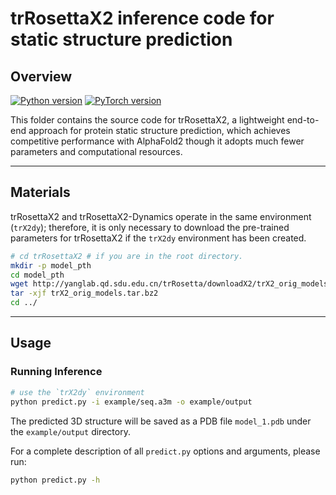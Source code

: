 # trRosettaX2 inference code for static structure prediction

Overview
----
[![Python version](https://img.shields.io/badge/python-3.10%2B-blue?style=flat-square)](https://www.python.org/downloads/)  [![PyTorch version](https://img.shields.io/badge/PyTorch-2.0%2B-red?style=flat-square)](https://pytorch.org/) 

This folder contains the source code for trRosettaX2, a lightweight end-to-end approach for protein static structure prediction, which achieves competitive performance with AlphaFold2 though it adopts much fewer parameters and computational resources. 

----
Materials
----

trRosettaX2 and trRosettaX2-Dynamics operate in the same environment (`trX2dy`); therefore, it is only necessary to download the pre-trained parameters for trRosettaX2 if the `trX2dy` environment has been created.

```bash
# cd trRosettaX2 # if you are in the root directory.
mkdir -p model_pth
cd model_pth
wget http://yanglab.qd.sdu.edu.cn/trRosetta/downloadX2/trX2_orig_models.tar.bz2
tar -xjf trX2_orig_models.tar.bz2
cd ../
````
----

Usage
----
### Running Inference

```bash
# use the `trX2dy` environment
python predict.py -i example/seq.a3m -o example/output
```
The predicted 3D structure will be saved as a PDB file `model_1.pdb` under the `example/output` directory.

For a complete description of all `predict.py` options and arguments, please run:

```bash
python predict.py -h
```


